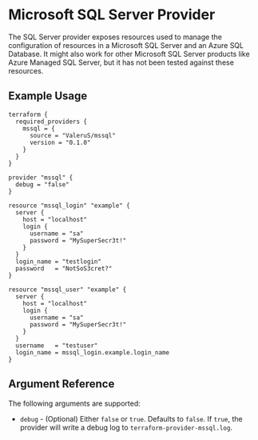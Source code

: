 # Microsoft SQL Server Provider

The SQL Server provider exposes resources used to manage the configuration of resources in a Microsoft SQL Server and an Azure SQL Database. It might also work for other Microsoft SQL Server products like Azure Managed SQL Server, but it has not been tested against these resources.

## Example Usage

```hcl
terraform {
  required_providers {
    mssql = {
      source = "ValeruS/mssql"
      version = "0.1.0"
    }
  }
}

provider "mssql" {
  debug = "false"
}

resource "mssql_login" "example" {
  server {
    host = "localhost"
    login {
      username = "sa"
      password = "MySuperSecr3t!"
    }
  }
  login_name = "testlogin"
  password   = "NotSoS3cret?"
}

resource "mssql_user" "example" {
  server {
    host = "localhost"
    login {
      username = "sa"
      password = "MySuperSecr3t!"
    }
  }
  username   = "testuser"
  login_name = mssql_login.example.login_name
}
```

## Argument Reference

The following arguments are supported:

* `debug` - (Optional) Either `false` or `true`. Defaults to `false`. If `true`, the provider will write a debug log to `terraform-provider-mssql.log`.
